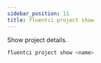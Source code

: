 ```yaml
---
sidebar_position: 11
title: fluentci project show
---
```


Show project details.

```bash
fluentci project show <name>
```